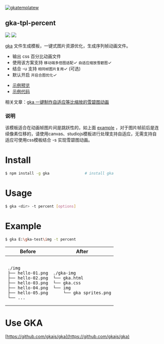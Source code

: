 [![gkatemplatew](https://user-images.githubusercontent.com/10385585/28489021-a9cc83aa-6eea-11e7-8c1b-4bb326bb9fe9.png)](https://github.com/joeyguo/gka)

## gka-tpl-percent

<a href="https://www.npmjs.org/package/gka-tpl-percent"><img src="https://img.shields.io/npm/v/gka-tpl-percent.svg?style=flat"></a>
<a href="https://github.com/joeyguo/gka-tpl-percent#license"><img src="https://img.shields.io/badge/license-MIT-blue.svg"></a>

[gka](https://github.com/joeyguo/gka) 文件生成模板，一键式图片资源优化，生成序列帧动画文件。

- 输出 css 百分比动画文件
- 使用该方案支持 `移动端多倍图适配`✓ `自适应缩放雪碧图`✓ 
- 结合 -u 支持 `相同帧图片复用`✓ (可选) 
- 默认开启 `开启合图优化`✓

* [示例预览](https://gkajs.github.io/gka-tpl-percent/example/gka.html)
* [示例代码](https://github.com/gkajs/gka-tpl-percent/tree/master/example)

相关文章：[gka 一键制作自适应等比缩放的雪碧图动画](https://github.com/joeyguo/blog/issues/16)

### 说明

该模板适合在动画帧图片间是跳跃性的，如上面 [example](https://gkajs.github.io/gka-tpl-percent/example/gka.html) ，对于图片帧前后是连续像素位移的，请使用canvas、studiojs模板进行处理支持自适应，无需支持自适应可使用css模板结合 -s 实现雪碧图动画。

# Install

```sh
$ npm install -g gka                # install gka
```

# Usage

```sh
$ gka <dir> -t percent [options]
```

# Example

```sh
$ gka E:\gka-test\img -t percent
```

<table>
    <thead>
        <tr><th>Before</th><th>After</th></tr>
    </thead>
    <tbody>
        <tr>
            <td><pre><code>
./img
├── hello-01.png
├── hello-02.png
├── hello-03.png
├── hello-04.png
├── hello-05.png
└── ...
</code></pre></td>
<td><pre><code>
./gka-img
└── gka.html
└── gka.css
└── img
    └── gka_sprites.png
</code></pre></td>
        </tr>
    </tbody>
</table>

# Use GKA

[https://github.com/gkajs/gka](https://github.com/gkajs/gka)

